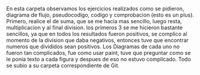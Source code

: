En esta carpeta observamos los ejercicios realizados como se pidieron, diagrama de flujo, pseudocodigo, codigo y comprobacion (esto es un plus).
Primero, realice el de suma, que se me hacia mas sencillo, luego resta, multiplicacion y al final division.
los primeros 3 se me hicieron bastante sencillos, ya que en todos los resultados fueron positivos, se complico al momento de la division que daba negativos, entonces tuve que encontrar numeros que divididos sean positivos.
Los Diagramas de cada uno no fueron tan complicados, fue como usar paint, tuve que preguntar como se le ponia texto a cada figura y despues de eso no estuvo complicado.
Todo se subio a su carpeta correspondiente de Git.